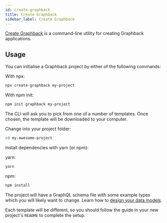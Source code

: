 ```yaml
---
id: create-graphback
title: Create Graphback
sidebar_label: Create Graphback
---
```


[Create Graphback](https://www.npmjs.com/package/create-graphback) is a command-line utility for creating Graphback applications.

## Usage
You can initialise a Graphback project by either of the following commands:

With npx:

```bash
npx create-graphback my-project
```

With npm init:

```bash
npm init graphback my-project
```

The CLI will ask you to pick from one of a number of templates. Once chosen, the template will be downloaded to your computer.

Change into your project folder:

```bash
cd my-awesome-project
```

Install dependencies with yarn (or npm):

yarn:

```bash
yarn
```

npm:

```bash
npm install
```

The project will have a GraphQL schema file with some example types which you will likely want to change. Learn how to [design your data models](../model/datamodel).

Each template will be different, so you should follow the guide in your new project's `README` to complete the setup.